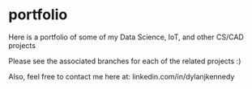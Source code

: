 # portfolio
Here is a portfolio of some of my Data Science, IoT, and other CS/CAD projects

Please see the associated branches for each of the related projects :)

Also, feel free to contact me here at: linkedin.com/in/dylanjkennedy
